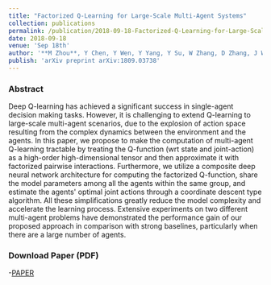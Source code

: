 ```yaml
---
title: "Factorized Q-Learning for Large-Scale Multi-Agent Systems"
collection: publications
permalink: /publication/2018-09-18-Factorized-Q-Learning-for-Large-Scale-Multi-Agent-Systems
date: 2018-09-18
venue: 'Sep 18th'
author: '**M Zhou**, Y Chen, Y Wen, Y Yang, Y Su, W Zhang, D Zhang, J Wang, H Liu'
publish: 'arXiv preprint arXiv:1809.03738'
---
```


### Abstract

Deep Q-learning has achieved a significant success in single-agent decision making tasks. However, it is challenging to extend Q-learning to large-scale multi-agent scenarios, due to the explosion of action space resulting from the complex dynamics between the environment and the agents. In this paper, we propose to make the computation of multi-agent Q-learning tractable by treating the Q-function (wrt state and joint-action) as a high-order high-dimensional tensor and then approximate it with factorized pairwise interactions. Furthermore, we utilize a composite deep neural network architecture for computing the factorized Q-function, share the model parameters among all the agents within the same group, and estimate the agents' optimal joint actions through a coordinate descent type algorithm. All these simplifications greatly reduce the model complexity and accelerate the learning process. Extensive experiments on two different multi-agent problems have demonstrated the performance gain of our proposed approach in comparison with strong baselines, particularly when there are a large number of agents.

### Download Paper (PDF)

-[PAPER](https://arxiv.org/pdf/1809.03738.pdf)
